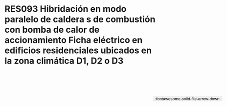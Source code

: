 
# RES093  Hibridación en modo paralelo de caldera s de combustión con bomba de calor de accionamiento Ficha eléctrico en edificios residenciales ubicados en la zona climática D1, D2 o D3

<a href='../RES093  Hibridación en modo paralelo de caldera s de combustión con bomba de calor de accionamiento Ficha eléctrico en edificios residenciales ubicados en la zona climática D1, D2 o D3.pdf' download>
<button class='md-button -primary' 
id='download-btn' style="position: fixed; top: 10%; right: 20px; 
        transform: translateY(-50%); z-index: 1000;  border: none; ">
:fontawesome-solid-file-arrow-down: 
</button>
</a>

<div 
    id='../RES093  Hibridación en modo paralelo de caldera s de combustión con bomba de calor de accionamiento Ficha eléctrico en edificios residenciales ubicados en la zona climática D1, D2 o D3.pdf' 
    data-pdf-url='../RES093  Hibridación en modo paralelo de caldera s de combustión con bomba de calor de accionamiento Ficha eléctrico en edificios residenciales ubicados en la zona climática D1, D2 o D3.pdf'
    style=' width: 100%; height: auto;overflow: auto;'>
</div>

